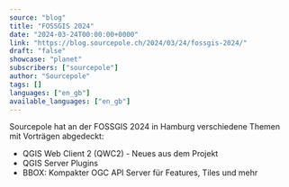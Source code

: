 ```yaml
---
source: "blog"
title: "FOSSGIS 2024"
date: "2024-03-24T00:00:00+0000"
link: "https://blog.sourcepole.ch/2024/03/24/fossgis-2024/"
draft: "false"
showcase: "planet"
subscribers: ["sourcepole"]
author: "Sourcepole"
tags: []
languages: ["en_gb"]
available_languages: ["en_gb"]
---
```


<p>Sourcepole hat an der FOSSGIS 2024 in Hamburg verschiedene Themen mit Vorträgen abgedeckt:</p>
<ul>
<li>QGIS Web Client 2 (QWC2) - Neues aus dem Projekt</li>
<li>QGIS Server Plugins</li>
<li>BBOX: Kompakter OGC API Server für Features, Tiles und mehr</li>
</ul>
